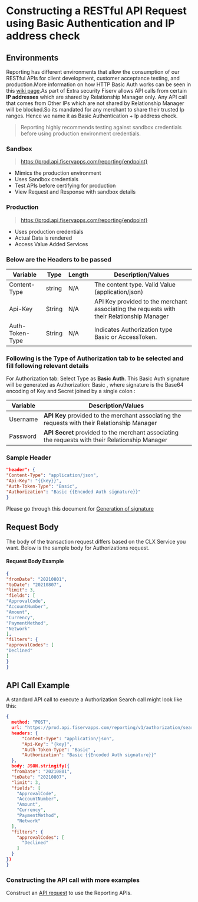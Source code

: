 # Constructing a RESTful API Request using Basic Authentication and IP address check

## Environments

Reporting has different environments that allow the consumption of our RESTful APIs for client development, customer acceptance testing, and production.More information on how HTTP Basic Auth works can be seen in this [wiki page](https://en.wikipedia.org/wiki/Basic_access_authentication).As part of Extra security Fiserv allows API calls from certain **IP addresses** which are shared by Relationship Manager only. Any API call that comes from Other IPs which are not shared by Relationship Manager will be blocked.So its mandated for any merchant to share their trusted Ip ranges. Hence we name it as Basic Authentication + Ip address check.  

> Reporting highly recommends testing against sandbox credentials before using production environment credentials.

### Sandbox
> https://prod.api.fiservapps.com/reporting{endpoint}

- Mimics the production environment
- Uses Sandbox credentials
- Test APIs before certifying for production
- View Request and Response with sandbox details

### Production 
> https://prod.api.fiservapps.com/reporting{endpoint}

- Uses production credentials
- Actual Data is rendered 
- Access Value Added Services

### Below are the Headers to be passed
Variable | Type | Length | Description/Values
--- | --- | --- | ---
Content-Type | string | N/A | The content type. Valid Value (application/json)
Api-Key | String | N/A | API Key provided to the merchant associating the requests with their Relationship Manager
Auth-Token-Type | String | N/A | Indicates Authorization type Basic or AccessToken.

### Following is the Type of Authorization tab to be selected and fill following relevant details

For Authorization tab: Select Type as **Basic Auth**. This Basic Auth signature will be generated as Authorization: Basic <signature>, where signature is the Base64 encoding of Key and Secret joined by a single colon :

Variable | Description/Values 
--- |---|
Username | **API Key** provided to the merchant associating the requests with their Relationship Manager 
Password | **API Secret** provided to the merchant associating the requests with their Relationship Manager

### Sample Header

```json
"header": {
"Content-Type": "application/json",
"Api-Key": "{{key}}",
"Auth-Token-Type": "Basic",
"Authorization": "Basic {{Encoded Auth signature}}"
}
```
Please go through this document for [Generation of signature](?path=docs/APIs/hmac-authentication.md) 
## Request Body

The body of the transaction request differs based on the CLX Service you want. Below is the sample body for Authorizations request.

#### Request Body Example

```json
{
"fromDate": "20210801",
"toDate": "20210807",
"limit": 3,
"fields": [
"ApprovalCode",
"AccountNumber",
"Amount",
"Currency",
"PaymentMethod",
"Network"
],
"filters": {
"approvalCodes": [
"Declined"
]
}
}
```

## API Call Example

A standard API call to execute a Authorization Search call might look like this:

```json
{
  method: "POST",
  url: "https://prod.api.fiservapps.com/reporting/v1/authorization/search",
  headers: {
      "Content-Type": "application/json",
      "Api-Key": "{key}",
      "Auth-Token-Type": "Basic" ,
      "Authorization": "Basic {{Encoded Auth signature}}"
  },
  body: JSON.stringify({
  "fromDate": "20210801",
  "toDate": "20210807",
  "limit": 3,
  "fields": [
    "ApprovalCode",
    "AccountNumber",
    "Amount",
    "Currency",
    "PaymentMethod",
    "Network"
  ],
  "filters": {
    "approvalCodes": [
      "Declined"
    ]
  }
})
}
```

### Constructing the API call with more examples

Construct an [API request](?path=docs/APIs/basicAuthApi-model.md) to use the Reporting APIs.
